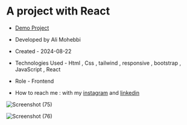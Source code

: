 # A project with React 

- [Demo Project](https://parallax-that.vercel.app/)

- Developed by Ali Mohebbi

- Created - 2024-08-22

- Technologies Used - Html , Css , tailwind , responsive , bootstrap , JavaScript , React  

- Role - Frontend

- How to reach me : with my [instagram](https://www.instagram.com/Ali_Mohebbi_Developer) and [linkedin](https://www.linkedin.com/in/ali-mohebbi-7165b7265/)

![Screenshot (75)](https://github.com/user-attachments/assets/e8f2b421-b25f-493e-91d0-998c9a26b75c)

![Screenshot (76)](https://github.com/user-attachments/assets/5f7742ea-282f-46dc-918d-9424abe73ab6)
